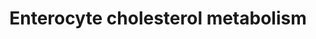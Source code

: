 ---
annotations:
- id: PW:0001304
  parent: classic metabolic pathway
  type: Pathway Ontology
  value: cholesterol metabolic pathway
- id: CL:0000584
  parent: native cell
  type: Cell Type Ontology
  value: enterocyte
- id: PW:0001346
  parent: regulatory pathway
  type: Pathway Ontology
  value: cholesterol transport pathway
- id: PW:0000454
  parent: classic metabolic pathway
  type: Pathway Ontology
  value: cholesterol biosynthetic pathway
authors:
- TomPauly
- DeSl
- Susan
- Eweitz
citedin: ''
communities:
- ONTOX
description: This pathway shows the cholesterol absorption and biosynthesis in the
  enterocyte.
last-edited: 2024-05-09
ndex: null
organisms:
- Homo sapiens
redirect_from:
- /index.php/Pathway:WP5333
- /instance/WP5333
- /instance/WP5333_r129528
revision: r129528
schema-jsonld:
- '@context': https://schema.org/
  '@id': https://wikipathways.github.io/pathways/WP5333.html
  '@type': Dataset
  creator:
    '@type': Organization
    name: WikiPathways
  description: This pathway shows the cholesterol absorption and biosynthesis in the
    enterocyte.
  keywords:
  - (S)-2,3-Epoxysqualene
  - 24,25-dihydrolanosterol
  - 7-Dehydrocholesterol
  - ABCA1
  - ABCG5
  - ABCG8
  - ACAT2
  - APOA1
  - APOA4
  - APOB
  - Acetyl-CoA
  - CD36
  - CYP51A1
  - Cholesterol
  - DGAT1
  - DGL
  - DHCR24
  - DHCR7
  - Dimethylallyl pyrophosphate
  - EBP
  - Esterase
  - FABP2
  - FDFT1
  - FDPS
  - Geranyl-PP
  - HMG-CoA
  - HMGCR
  - HMGCS1
  - HSD17B7
  - IDI1
  - LBR
  - LDLR
  - LSS
  - Lathosterol
  - MGAT1
  - MTTP
  - MVD
  - MVK
  - Mevalonic acid
  - Mevalonic acid 5-pyrophosphate
  - Mevalonic acid-5P
  - NPC1L1
  - NSDHL
  - PMVK
  - Phospholipase
  - SAR1B
  - SC4MOL
  - SC5DL
  - SLC27A4
  - SQLE
  - Squalene
  - TM7SF2
  - Triacylglycerol lipase
  - Zymostenol
  - cholesterol
  - cholesterol esters
  - desmosterol
  - diacylglycerols
  - farnesyl pyrophosphate
  - fatty acids
  - isopentenyl pyrophosphate
  - lanosterol
  - lysophospholipids
  - monoacylglycerols
  - phospholipids
  - triacylglycerols
  - zymosterol
  license: CC0
  name: Enterocyte cholesterol metabolism
seo: CreativeWork
title: Enterocyte cholesterol metabolism
wpid: WP5333
---